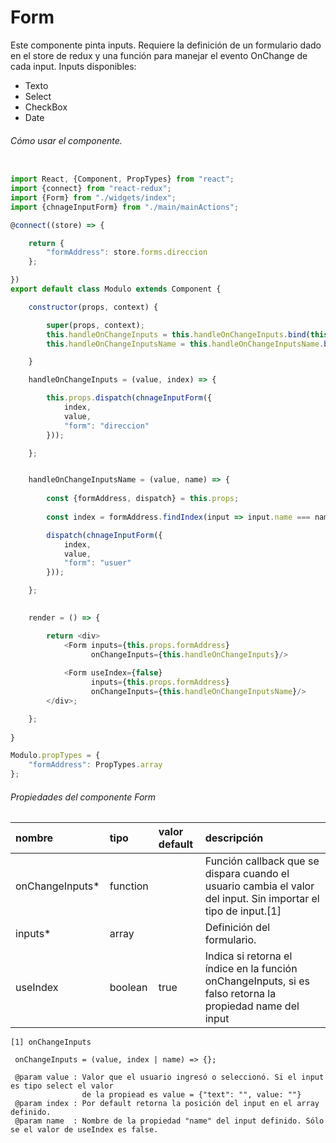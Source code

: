 # Form
Este componente pinta inputs. Requiere la definición de un formulario dado en el store de redux y una función para manejar el evento OnChange de cada input. Inputs disponibles:

* Texto
* Select
* CheckBox
* Date

###### Cómo usar el componente.

```javascript

import React, {Component, PropTypes} from "react";
import {connect} from "react-redux";
import {Form} from "./widgets/index";
import {chnageInputForm} from "./main/mainActions";

@connect((store) => {

    return {
        "formAddress": store.forms.direccion
    };

})
export default class Modulo extends Component {

    constructor(props, context) {

        super(props, context);
        this.handleOnChangeInputs = this.handleOnChangeInputs.bind(this);
        this.handleOnChangeInputsName = this.handleOnChangeInputsName.bind(this);

    }

    handleOnChangeInputs = (value, index) => {

        this.props.dispatch(chnageInputForm({
            index,
            value,
            "form": "direccion"
        }));

    };


    handleOnChangeInputsName = (value, name) => {
        
        const {formAddress, dispatch} = this.props;
        
        const index = formAddress.findIndex(input => input.name === name);

        dispatch(chnageInputForm({
            index,
            value,
            "form": "usuer"
        }));

    };

   
    render = () => {

        return <div>
            <Form inputs={this.props.formAddress}
                  onChangeInputs={this.handleOnChangeInputs}/>
                  
            <Form useIndex={false}
                  inputs={this.props.formAddress}
                  onChangeInputs={this.handleOnChangeInputsName}/>
        </div>;

    };
    
}

Modulo.propTypes = {
    "formAddress": PropTypes.array
};

```
###### Propiedades del componente Form
| nombre            | tipo              | valor default     | descripción       |
|:----------        |:------------------|:---------------   |:----------------  |
| onChangeInputs*   | function          |                   | Función callback que se dispara cuando el usuario cambia el valor del input. Sin importar el tipo de input.[1]|
| inputs*           | array             |                   | Definición del formulario.| 
| useIndex          | boolean           |    true           | Indica si retorna el índice en la función onChangeInputs, si es falso retorna la propiedad name del input| 

```
[1] onChangeInputs

 onChangeInputs = (value, index | name) => {};
 
 @param value : Valor que el usuario ingresó o seleccionó. Si el input es tipo select el valor 
                de la propiead es value = {"text": "", value: ""}
 @param index : Por default retorna la posición del input en el array definido.
 @param name  : Nombre de la propiedad "name" del input definido. Sólo se el valor de useIndex es false.
```